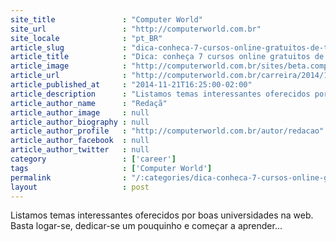 ```yaml
---
site_title               : "Computer World"
site_url                 : "http://computerworld.com.br"
site_locale              : "pt_BR"
article_slug             : "dica-conheca-7-cursos-online-gratuitos-de-ti"
article_title            : "Dica: conheça 7 cursos online gratuitos de TI"
article_image            : "http://computerworld.com.br/sites/beta.computerworld.com.br/files/news_articles/learn_mark_brennan_cc-by-nc-sa2_flickr_heycoach-1197947341-copy.jpg"
article_url              : "http://computerworld.com.br/carreira/2014/11/21/dica-conheca-7-cursos-online-gratuitos-de-ti"
article_published_at     : "2014-11-21T16:25:00-02:00"
article_description      : "Listamos temas interessantes oferecidos por boas universidades na web. Basta logar-se, dedicar-se um pouquinho e começar a aprender..."
article_author_name      : "Redaçã"
article_author_image     : null
article_author_biography : null
article_author_profile   : "http://computerworld.com.br/autor/redacao"
article_author_facebook  : null
article_author_twitter   : null
category                 : ['career']
tags                     : ['Computer World']
permalink                : "/:categories/dica-conheca-7-cursos-online-gratuitos-de-ti/"
layout                   : post
---
```


Listamos temas interessantes oferecidos por boas universidades na web. Basta logar-se, dedicar-se um pouquinho e começar a aprender...
